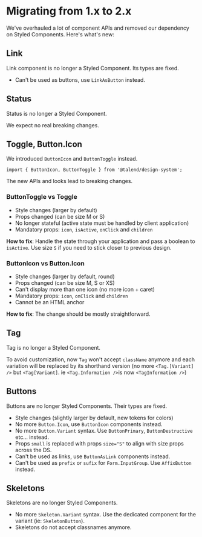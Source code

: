 # Migrating from 1.x to 2.x

We've overhauled a lot of component APIs and removed our dependency on Styled Components. Here's what's new:


## Link

Link component is no longer a Styled Component. Its types are fixed.

- Can't be used as buttons, use `LinkAsButton` instead.

## Status

Status is no longer a Styled Component.

We expect no real breaking changes.

## Toggle, Button.Icon

We introduced `ButtonIcon` and `ButtonToggle` instead.

```tsx
import { ButtonIcon, ButtonToggle } from '@talend/design-system';
```

The new APIs and looks lead to breaking changes.

### ButtonToggle vs Toggle

- Style changes (larger by default)
- Props changed (can be size M or S)
- No longer stateful (active state must be handled by client application)
- Mandatory props: `icon`, `isActive`, `onClick` and `children`

**How to fix**: Handle the state through your application and pass a boolean to `isActive`.
Use size `S` if you need to stick closer to previous design.

### ButtonIcon vs Button.Icon

- Style changes (larger by default, round)
- Props changed (can be size M, S or XS)
- Can't display more than one icon (no more icon + caret)
- Mandatory props: `icon`, `onClick` and `children`
- Cannot be an HTML anchor

**How to fix**: The change should be mostly straightforward.

## Tag

Tag is no longer a Styled Component.

To avoid customization, now `Tag` won't accept `className` anymore and each variation will be replaced by its shorthand version (no more `<Tag.[Variant] />` but `<Tag[Variant]`. ie `<Tag.Information />`is now `<TagInformation />`)

## Buttons

Buttons are no longer Styled Components. Their types are fixed.

- Style changes (slightly larger by default, new tokens for colors)
- No more `Button.Icon`, use `ButtonIcon` components instead.
- No more `Button.Variant` syntax. Use `ButtonPrimary`, `ButtonDestructive` etc... instead.
- Props `small` is replaced with props `size="S"` to align with size props across the DS.
- Can't be used as links, use `ButtonAsLink` components instead.
- Can't be used as `prefix` or `sufix` for `Form.InputGroup`. Use `AffixButton` instead.

## Skeletons

Skeletons are no longer Styled Components.

- No more `Skeleton.Variant` syntax. Use the dedicated component for the variant (ie: `SkeletonButton`).
- Skeletons do not accept classnames anymore.
